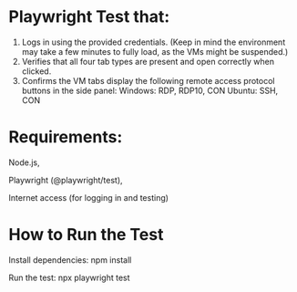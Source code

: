 # Playwright Test that:
1. Logs in using the provided credentials. (Keep in mind the environment may take a few minutes to fully load, as the VMs might be suspended.)
2. Verifies that all four tab types are present and open correctly when clicked.
3. Confirms the VM tabs display the following remote access protocol buttons in the side panel:
Windows: RDP, RDP10, CON
Ubuntu: SSH, CON

# Requirements:

Node.js,

Playwright (@playwright/test),

Internet access (for logging in and testing)

# How to Run the Test

Install dependencies:
npm install

Run the test:
npx playwright test
